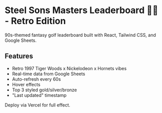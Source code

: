 # Steel Sons Masters Leaderboard 🏌️‍♂️ - Retro Edition

90s-themed fantasy golf leaderboard built with React, Tailwind CSS, and Google Sheets.

## Features
- Retro 1997 Tiger Woods x Nickelodeon x Hornets vibes
- Real-time data from Google Sheets
- Auto-refresh every 60s
- Hover effects
- Top 3 styled gold/silver/bronze
- "Last updated" timestamp

Deploy via Vercel for full effect.